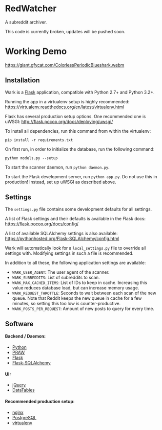 RedWatcher
====

A subreddit archiver.

This code is currently broken, updates will be pushed soon.

Working Demo
====

https://giant.gfycat.com/ColorlessPeriodicBlueshark.webm


Installation
------------

Wark is a [Flask](http://flask.pocoo.org/) application, compatible with
Python 2.7+ and Python 3.2+.

Running the app in a virtualenv setup is highly recommended:
  https://virtualenv.readthedocs.org/en/latest/virtualenv.html

Flask has several production setup options. One recommended one is uWSGI:
  http://flask.pocoo.org/docs/deploying/uwsgi/

To install all dependencies, run this command from within the virtualenv:

```
pip install -r requirements.txt
```

On first run, in order to initialize the database, run the following command:
```
python models.py --setup
```

To start the scanner daemon, run `python daemon.py`.

To start the Flask development server, run `python app.py`. Do not use this in
production! Instead, set up uWSGI as described above.


Settings
--------

The `settings.py` file contains some development defaults for all settings.

A list of Flask settings and their defaults is available in the Flask docs:
  https://flask.pocoo.org/docs/config/

A list of available SQLAlchemy settings is also available:
  https://pythonhosted.org/Flask-SQLAlchemy/config.html

Wark will automatically look for a `local_settings.py` file to override all
settings with. Modifying settings in such a file is recommended.

In addition to all these, the following application settings are available:

 * `WARK_USER_AGENT`: The user agent of the scanner.
 * `WARK_SUBREDDITS`: List of subreddits to scan.
 * `WARK_MAX_CACHED_ITEMS`: List of IDs to keep in cache. Increasing this value
    reduces database load, but can increase memory usage.
 * `WARK_REQUEST_THROTTLE`: Seconds to wait between each scan of the new queue.
    Note that Reddit keeps the new queue in cache for a few minutes, so setting
    this too low is counter-productive.
 * `WARK_POSTS_PER_REQUEST`: Amount of new posts to query for every time.


Software
--------

#### Backend / Daemon:
 * [Python](https://python.org/)
 * [PRAW](https://praw.readthedocs.org)
 * [Flask](http://flask.pocoo.org)
 * [Flask-SQLAlchemy](https://pythonhosted.org/Flask-SQLAlchemy/)

#### UI:
 * [jQuery](https://jquery.org)
 * [DataTables](https://datatables.net)

#### Recommended production setup:
 * [nginx](http://nginx.org)
 * [PostgreSQL](https://www.postgresql.org)
 * [virtualenv](https://virtualenv.readthedocs.org)
